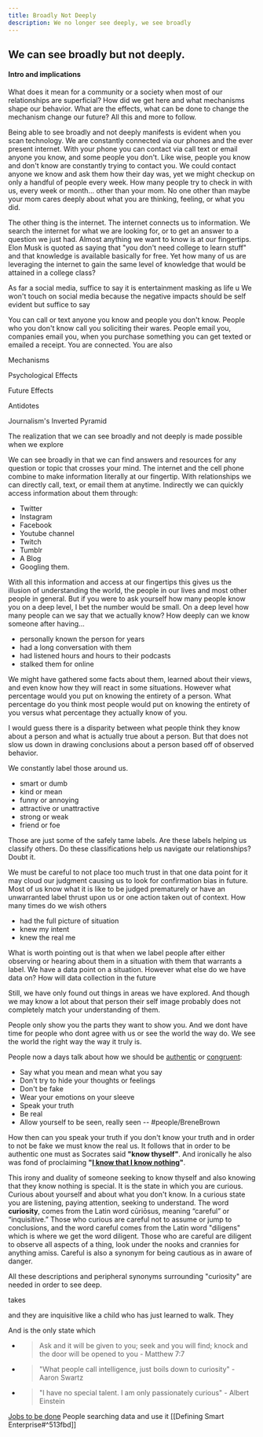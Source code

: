 ```yaml
---
title: Broadly Not Deeply
description: We no longer see deeply, we see broadly
---
```


## We can see broadly but not deeply. 

#### Intro and implications
What does it mean for a community or a society when most of our relationships are superficial? How did we get here and what mechanisms shape our behavior. What are the effects, what can be done to change the mechanism change our future? All this and more to follow.

Being able to see broadly and not deeply manifests is evident when you scan technology. We are constantly connected via our phones and the ever present internet. With your phone you can contact via call text or email anyone you know, and some people you don't. Like wise, people you know and don't know are constantly trying to contact you. We could contact anyone we know and ask them how their day was, yet we might checkup on only a handful of people every week. How many people try to check in with us, every week or month... other than your mom. No one other than maybe your mom cares deeply about what you are thinking, feeling, or what you did. 

The other thing is the internet. The internet connects us to information. We search the internet for what we are looking for, or to get an answer to a question we just had. Almost anything we want to know is at our fingertips. Elon Musk is quoted as saying that "you don't need college to learn stuff" and that knowledge is available basically for free. Yet how many of us are leveraging the internet to gain the same level of knowledge that would be attained in a college class? 

As far a social media, suffice to say it is entertainment masking as life u
We won't touch on social media because the negative impacts should be self evident but suffice to say 


You can call or text anyone you know and people you don't know. People who you don't know call you soliciting their wares. People email you, companies email you, when you purchase something you can get texted or emailed a receipt. You are connected. You are also


Mechanisms 

Psychological Effects

Future Effects

Antidotes

Journalism's Inverted Pyramid


The realization that we can see broadly and not deeply is made possible when we explore 


We can see broadly in that we can find answers and resources for any question or topic that crosses your mind.  The internet and the cell phone combine to make information literally at our fingertip. With relationships we can directly call, text, or email them at anytime. Indirectly we can quickly access information about them through:
- Twitter
- Instagram
- Facebook
- Youtube channel 
- Twitch
- Tumblr
- A Blog
- Googling them.

With all this information and access at our fingertips this gives us the illusion of understanding the world, the people in our lives and most other people in general. But if you were to ask yourself how many people know you on a deep level, I bet the number would be small. On a deep level how many people can we say that we actually know? How deeply can we know someone after having...
- personally known the person for years
- had a long conversation with them
- had listened hours and hours to their podcasts
- stalked them for online

We might have gathered some facts about them, learned about their views, and even know how they will react in some situations. However what percentage would you put on knowing the entirety of a person. What percentage do you think most people would put on knowing the entirety of you versus what percentage they actually know of you. 

I would guess there is a disparity between what people think they know about a person and what is actually true about a person. But that does not slow us down in drawing conclusions about a person based off of observed behavior.

We constantly label those around us. 
- smart or dumb 
- kind or mean
- funny or annoying
- attractive or unattractive 
- strong or weak
- friend or foe

Those are just some of the safely tame labels. Are these labels helping us classify others. Do these classifications help us navigate our relationships? Doubt it.

We must be careful to not place too much trust in that one data point for it may cloud our judgment causing us to look for confirmation bias in future. Most of us know what it is like to be judged prematurely or have an unwarranted label thrust upon us or one action taken out of context. How many times do we wish others
- had the full picture of situation
- knew my intent
- knew the real me

What is worth pointing out is that when we label people after either observing or hearing about them in a situation
with them that warrants a label. We have a data point on a situation. However what else do we have data on? How will data collection in the future 

Still, we have only found out things in areas we have explored. And though we may know a lot about that person their self image probably does not completely match your understanding of them.

People only show you the parts they want to show you. And we dont have time for people who dont agree with us or see the world the way do. We see the world the right way the way it truly is.

People now a days talk about how we should be [authentic](https://www.psychologytoday.com/us/blog/click-here-happiness/201904/develop-authenticity-20-ways-be-more-authentic-person) or [congruent](https://liveyourlegend.net/the-beginners-guide-to-being-congruent/):
- Say what you mean and mean what you say
- Don't try to hide your thoughts or feelings
- Don't be fake
- Wear your emotions on your sleeve
- Speak your truth
- Be real
- Allow yourself to be seen, really seen -- #people/BreneBrown

How then can you speak your truth if you don't know your truth and in order to not be fake we must know the real us. It follows that in order to be authentic one must as Socrates said **"know thyself"**. And ironically he also was fond of proclaiming  **"[I know that I know nothing](https://en.wikipedia.org/wiki/I_know_that_I_know_nothing "I know that I know nothing")"**. 

This irony and duality of someone seeking to know thyself and also knowing that they know nothing is special. It is the state in which you are curious. Curious about yourself and about what you don't know. In a curious state you are listening, paying attention, seeking to understand. The word **curiosity**, comes from the Latin word cūriōsus, meaning “careful” or “inquisitive.” Those who curious are careful not to assume or jump to conclusions, and the word careful comes from the Latin word "diligens" which is where we get the word diligent. Those who are careful are diligent to observe all aspects of a thing, look under the nooks and crannies for anything amiss. Careful is also a synonym for being cautious as in aware of danger. 



All these descriptions and peripheral synonyms surrounding "curiosity" are needed in order to see deep. 



takes

and they are inquisitive like a child who has just learned to walk. They 

And is the only state which
- > Ask and it will be given to you; seek and you will find; knock and the door will be opened to you - Matthew 7:7 
- > "What people call intelligence, just boils down to curiosity" - Aaron Swartz
- > "I have no special talent. I am only passionately curious" - Albert Einstein



[Jobs to be done](https://www.youtube.com/watch?v=9h4chtNOuuc)
People searching data and use it [[Defining Smart Enterprise#^513fbd]]
